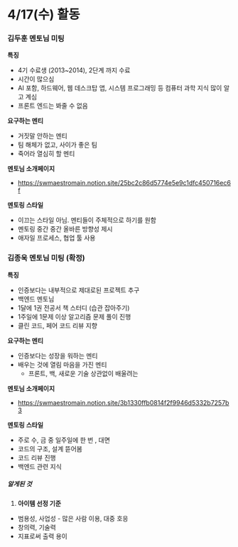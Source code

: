 # 4/17(수) 활동

### 김두훈 멘토님 미팅

**특징**

- 4기 수료생 (2013~2014), 2단계 까지 수료
- 시간이 많으심
- AI 포함, 하드웨어, 웹 데스크탑 앱, 시스템 프로그래밍 등 컴퓨터 과학 지식 많이 알고 계심
- 프론트 엔드는 봐줄 수 없음

**요구하는 멘티**

- 거짓말 안하는 멘티
- 팀 해체가 없고, 사이가 좋은 팀
- 죽어라 열심히 할 멘티

**멘토님 소개페이지** 

- https://swmaestromain.notion.site/25bc2c86d5774e5e9c1dfc450716ec6f

**멘토링 스타일**

- 이끄는 스타일 아님. 멘티들이 주체적으로 하기를 원함
- 멘토링 중간 중간 올바른 방향성 제시
- 애자일 프로세스, 협업 툴 사용





### 김종욱 멘토님 미팅 (확정)

**특징**

- 인증보다는 내부적으로 제대로된 프로젝트 추구
- 백엔드 멘토님
- 1달에 1권 전공서 책 스터디 (습관 잡아주기) 
- 1주일에 1문제 이상 알고리즘 문제 풀이 진행
- 클린 코드, 페어 코드 리뷰 지향

**요구하는 멘티**

- 인증보다는 성장을 워하는 멘티
- 배우는 것에 열림 마음을 가진 멘티
  - 프론트, 백, 새로운 기술 상관없이 배울려는

**멘토님 소개페이지**

- https://swmaestromain.notion.site/3b1330ffb0814f2f9946d5332b7257b3

**멘토링 스타일**

- 주로 수, 금 중 일주일에 한 번 , 대면
- 코드의 구조, 설계 뜯어봄
- 코드 리뷰 진행
- 백엔드 관련 지식

##### 알게된 것

1. **아이템 선정 기준**

- 범용성, 사업성 - 많은 사람 이용, 대중 호응
- 창의력, 기술력
- 지표로써 출력 용이